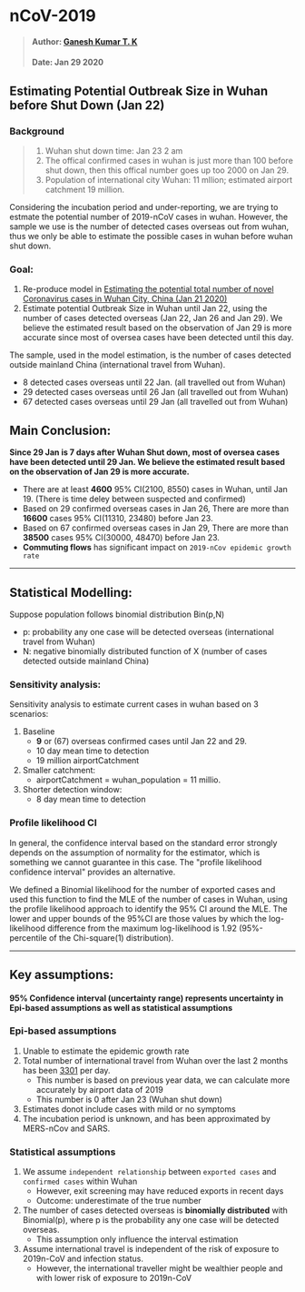 # nCoV-2019

> #### Author: [Ganesh Kumar T. K](https://coderganesh.github.io)
> #### Date: Jan 29 2020
## Estimating Potential Outbreak Size in Wuhan before Shut Down (Jan 22)
### Background
> 1. Wuhan shut down time: Jan 23 2 am
> 2. The offical confirmed cases in wuhan is just more than 100 before shut down, then this offical number goes up too 2000 on Jan 29. 
> 3. Population of international city Wuhan: 11 mllion; estimated airport catchment 19 million. 

Considering the incubation period and under-reporting, we are trying to estmate the potential number of 2019-nCoV cases in wuhan. However, the sample we use is the number of detected cases overseas out from wuhan, thus we only be able to estimate the possible cases in wuhan before wuhan shut down.

### Goal:
1. Re-produce model in [Estimating the potential total number of novel Coronavirus cases in Wuhan City, China (Jan 21 2020)](https://www.imperial.ac.uk/media/imperial-college/medicine/sph/ide/gida-fellowships/2019-nCoV-outbreak-report-22-01-2020.pdf)
2. Estimate potential Outbreak Size in Wuhan until Jan 22, using the number of cases detected overseas (Jan 22, Jan 26 and Jan 29). We believe the estimated result based on the observation of Jan 29 is more accurate since most of oversea cases have been detected until this day.

The sample, used in the model estimation, is the number of cases detected outside mainland China (international travel from Wuhan). 
- 8 detected cases overseas until 22 Jan. (all travelled out from Wuhan)
- 29 detected cases overseas until 26 Jan (all travelled out from Wuhan)
- 67 detected cases overseas until 29 Jan (all travelled out from Wuhan)

## Main Conclusion:
**Since 29 Jan is 7 days after Wuhan Shut down, most of oversea cases have been detected until 29 Jan. We believe the estimated result based on the observation of Jan 29 is more accurate.**

- There are at least **4600** 95% CI(2100, 8550) cases in Wuhan, until Jan 19. (There is time deley between suspected and confirmed)
- Based on 29 confirmed overseas cases in Jan 26, There are more than **16600** cases 95% CI(11310, 23480) before Jan 23.
- Based on 67 confirmed overseas cases in Jan 29, There are more than **38500** cases 95% CI(30000, 48470) before Jan 23.
- **Commuting flows** has significant impact on `2019-nCov epidemic growth rate`

***

## Statistical Modelling:

Suppose population follows binomial distribution Bin(p,N)
- p: probability any one case will be detected overseas (international travel from Wuhan)
- N: negative binomially distributed function of X (number of cases detected outside mainland China)

### Sensitivity analysis:
Sensitivity analysis to estimate current cases in wuhan based on 3 scenarios:
1. Baseline
     - **9** or (67) overseas confirmed cases until Jan 22 and 29.
     - 10 day mean time to detection
     - 19 million airportCatchment
2. Smaller catchment:
     - airportCatchment = wuhan_population = 11 millio.
3. Shorter detection window:
     - 8 day mean time to detection

### Profile likelihood CI
In general, the confidence interval based on the standard error strongly depends on the assumption of normality for the estimator, which is something we cannot guarantee in this case. The "profile likelihood confidence interval" provides an alternative.

We defined a Binomial likelihood for the number of exported cases and used this function to find the MLE of the number of cases in Wuhan, using the profile likelihood approach to identify the 95% CI around the MLE. The lower and upper bounds of the 95%CI are those values by which the log-likelihood difference from the maximum log-likelihood is 1.92 (95%-percentile of the Chi-square(1) distribution).


***

## Key assumptions:

#### 95% Confidence interval (uncertainty range) represents uncertainty in Epi-based assumptions as well as statistical assumptions

### Epi-based assumptions
1. Unable to estimate the epidemic growth rate
2. Total number of international travel from Wuhan over the last 2 months has been [3301](https://www.imperial.ac.uk/media/imperial-college/medicine/sph/ide/gida-fellowships/2019-nCoV-outbreak-report-22-01-2020.pdf) per day.
   - This number is based on previous year data, we can calculate more accurately by airport data of 2019
   - This number is 0 after Jan 23 (Wuhan shut down)
3. Estimates donot include cases with mild or no symptoms
4. The incubation period is unknown, and has been approximated by MERS-nCov and SARS.

### Statistical assumptions

1. We assume `independent relationship` between `exported cases` and `confirmed cases` within Wuhan
    - However, exit screening may have reduced exports in recent days
    - Outcome: underestimate of the true number
2. The number of cases detected overseas is **binomially distributed** with Binomial(p), where p is the probability any one case will be detected overseas.
    - This assumption only influence the interval estimation
3. Assume international travel is independent of the risk of exposure to 2019n-CoV and infection status.
    - However, the international traveller might be wealthier people and with lower risk of exposure to 2019n-CoV
